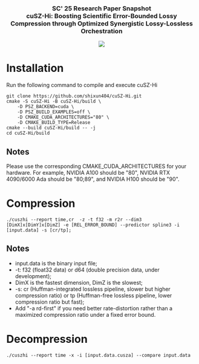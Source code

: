 <!-- <h3 align="center"><img src="https://user-images.githubusercontent.com/10354752/81179956-05860600-8f70-11ea-8b01-856f29b9e8b2.jpg" width="150"></h3> -->

<h3 align="center">
SC' 25 Research Paper Snapshot
<br>
cuSZ-Hi: Boosting Scientific Error-Bounded Lossy Compression through Optimized Synergistic Lossy-Lossless Orchestration
</h3>

<p align="center">
<a href="./LICENSE"><img src="https://img.shields.io/badge/License-BSD%203--Clause-blue.svg"></a>
</p>


# Installation
Run the following command to compile and execute cuSZ-Hi

```
git clone https://github.com/shixun404/cuSZ-Hi.git
cmake -S cuSZ-Hi -B cuSZ-Hi/build \  
    -D PSZ_BACKEND=cuda \
    -D PSZ_BUILD_EXAMPLES=off \
    -D CMAKE_CUDA_ARCHITECTURES="80" \
    -D CMAKE_BUILD_TYPE=Release
cmake --build cuSZ-Hi/build -- -j
cd cuSZ-Hi/build
```
## Notes

Please use the corresponding CMAKE_CUDA_ARCHITECTURES for your hardware. For example, NVIDIA A100 should be "80", NVIDIA RTX 4090/6000 Ada should be "80;89", and NVIDIA H100 should be "90".

# Compression
```
./cuszhi --report time,cr  -z -t f32 -m r2r --dim3 [DimX]x[DimY]x[DimZ] -e [REL_ERROR_BOUND] --predictor spline3 -i [input.data] -s [cr/tp];
```
## Notes
*  input.data is the binary input file;
*  -t: f32 (float32 data) or d64 (double precision data, under development);
*  DimX is the fastest dimension, DimZ is the slowest;
*  -s: cr (Huffman-integrated lossless pipeline, slower but higher compression ratio) or tp (Huffman-free lossless pipeline, lower compression ratio but fast);
*  Add "-a rd-first" if you need better rate-distortion rather than a maximized compression ratio under a fixed error bound.  
# Decompression
```
./cuszhi --report time -x -i [input.data.cusza] --compare input.data
```

